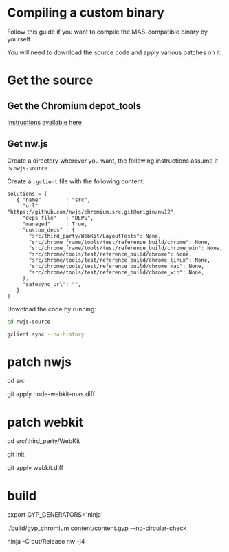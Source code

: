 
# Compiling a custom binary

Follow this guide if you want to compile the MAS-compatible binary by yourself.

You will need to download the source code and apply various patches on it.

# Get the source

## Get the Chromium depot_tools

[Instructions available here](http://www.chromium.org/developers/how-tos/install-depot-tools)

## Get nw.js

Create a directory wherever you want, the following instructions assume it is `nwjs-source`.

Create a `.gclient` file with the following content:

```
solutions = [
   { "name"        : "src",
     "url"         : "https://github.com/nwjs/chromium.src.git@origin/nw12",
     "deps_file"   : "DEPS",
     "managed"     : True,
     "custom_deps" : {
       "src/third_party/WebKit/LayoutTests": None,
       "src/chrome_frame/tools/test/reference_build/chrome": None,
       "src/chrome_frame/tools/test/reference_build/chrome_win": None,
       "src/chrome/tools/test/reference_build/chrome": None,
       "src/chrome/tools/test/reference_build/chrome_linux": None,
       "src/chrome/tools/test/reference_build/chrome_mac": None,
       "src/chrome/tools/test/reference_build/chrome_win": None,
     },
     "safesync_url": "",
   },
]
```

Download the code by running:

```bash
cd nwjs-source

gclient sync --no-history
```

# patch nwjs

cd src

git apply node-webkit-mas.diff

# patch webkit

cd src/third_party/WebKit

git init

git apply webkit.diff

# build

export GYP_GENERATORS='ninja'

./build/gyp_chromium content/content.gyp --no-circular-check

ninja -C out/Release nw -j4
